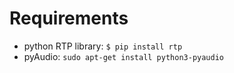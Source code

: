 # Requirements
- python RTP library: `$ pip install rtp`
- pyAudio: `sudo apt-get install python3-pyaudio`
